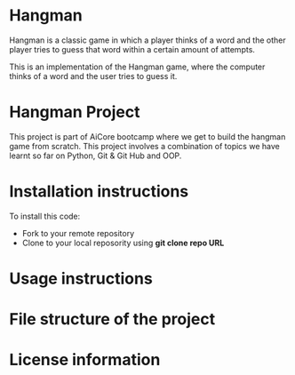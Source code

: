 
# Hangman
Hangman is a classic game in which a player thinks of a word and the other player tries to guess that word within a certain amount of attempts.

This is an implementation of the Hangman game, where the computer thinks of a word and the user tries to guess it. 

# Hangman Project
This project is part of AiCore bootcamp where we get to build the hangman game from scratch. This project involves a combination of topics we have learnt so far on Python, Git & Git Hub and OOP. 

# Installation instructions
To install this code:
 - Fork to your remote repository 
 - Clone to your local reposority using __git clone repo URL__

# Usage instructions

# File structure of the project

# License information
